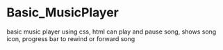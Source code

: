 # Basic_MusicPlayer

basic music player using css, html
can play and pause song, shows song icon, progress bar to rewind or forward song
